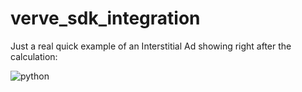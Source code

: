# verve_sdk_integration

Just a real quick example of an Interstitial Ad showing right after the calculation:

<img align="left" alt="python" src="https://media1.giphy.com/media/UMtJYeDvxbEqC8cTLo/giphy.gif?cid=790b7611436dd360787176712c9b96fb9aa3ab71cb90a0ca&rid=giphy.gif&ct=g" />
